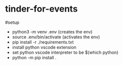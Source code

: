 # tinder-for-events

#setup

- python3 -m venv .env (creates the env)
- source .env/bin/activate (activates the env)
- pip install -r ./requirements.txt
- install python vscode extension
- set python vscode interpreter to be $(which python)
- python -m pip install .

